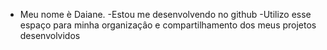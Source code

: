 - Meu nome è Daiane.
-Estou me desenvolvendo no github 
-Utilizo esse espaço para minha organizaçâo e compartilhamento dos meus projetos desenvolvidos



  
